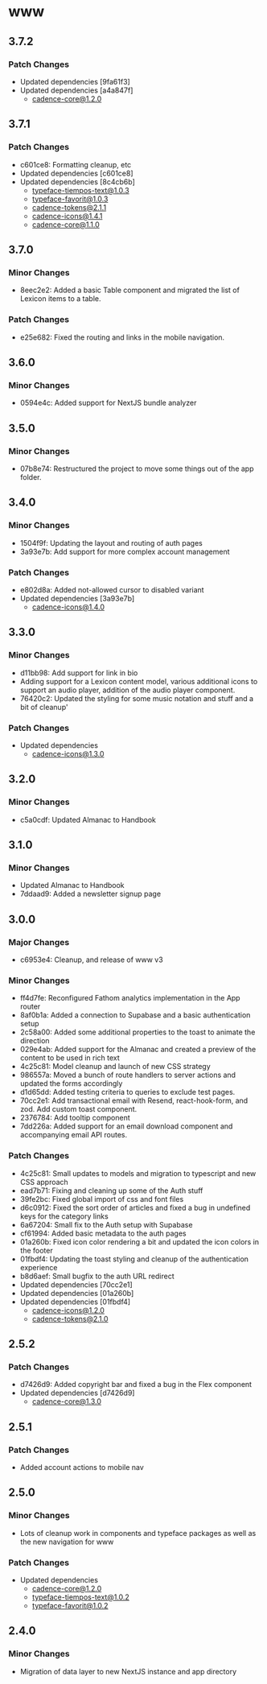 # www

## 3.7.2

### Patch Changes

- Updated dependencies [9fa61f3]
- Updated dependencies [a4a847f]
  - cadence-core@1.2.0

## 3.7.1

### Patch Changes

- c601ce8: Formatting cleanup, etc
- Updated dependencies [c601ce8]
- Updated dependencies [8c4cb6b]
  - typeface-tiempos-text@1.0.3
  - typeface-favorit@1.0.3
  - cadence-tokens@2.1.1
  - cadence-icons@1.4.1
  - cadence-core@1.1.0

## 3.7.0

### Minor Changes

- 8eec2e2: Added a basic Table component and migrated the list of Lexicon items to a table.

### Patch Changes

- e25e682: Fixed the routing and links in the mobile navigation.

## 3.6.0

### Minor Changes

- 0594e4c: Added support for NextJS bundle analyzer

## 3.5.0

### Minor Changes

- 07b8e74: Restructured the project to move some things out of the app folder.

## 3.4.0

### Minor Changes

- 1504f9f: Updating the layout and routing of auth pages
- 3a93e7b: Add support for more complex account management

### Patch Changes

- e802d8a: Added not-allowed cursor to disabled variant
- Updated dependencies [3a93e7b]
  - cadence-icons@1.4.0

## 3.3.0

### Minor Changes

- d11bb98: Add support for link in bio
- Adding support for a Lexicon content model, various additional icons to support an audio player, addition of the audio player component.
- 76420c2: Updated the styling for some music notation and stuff and a bit of cleanup'

### Patch Changes

- Updated dependencies
  - cadence-icons@1.3.0

## 3.2.0

### Minor Changes

- c5a0cdf: Updated Almanac to Handbook

## 3.1.0

### Minor Changes

- Updated Almanac to Handbook
- 7ddaad9: Added a newsletter signup page

## 3.0.0

### Major Changes

- c6953e4: Cleanup, and release of www v3

### Minor Changes

- ff4d7fe: Reconfigured Fathom analytics implementation in the App router
- 8af0b1a: Added a connection to Supabase and a basic authentication setup
- 2c58a00: Added some additional properties to the toast to animate the direction
- 029e4ab: Added support for the Almanac and created a preview of the content to be used in rich text
- 4c25c81: Model cleanup and launch of new CSS strategy
- 986557a: Moved a bunch of route handlers to server actions and updated the forms accordingly
- d1d65dd: Added testing criteria to queries to exclude test pages.
- 70cc2e1: Add transactional email with Resend, react-hook-form, and zod. Add custom toast component.
- 2376784: Add tooltip component
- 7dd226a: Added support for an email download component and accompanying email API routes.

### Patch Changes

- 4c25c81: Small updates to models and migration to typescript and new CSS approach
- ead7b71: Fixing and cleaning up some of the Auth stuff
- 39fe2bc: Fixed global import of css and font files
- d6c0912: Fixed the sort order of articles and fixed a bug in undefined keys for the category links
- 6a67204: Small fix to the Auth setup with Supabase
- cf61994: Added basic metadata to the auth pages
- 01a260b: Fixed icon color rendering a bit and updated the icon colors in the footer
- 01fbdf4: Updating the toast styling and cleanup of the authentication experience
- b8d6aef: Small bugfix to the auth URL redirect
- Updated dependencies [70cc2e1]
- Updated dependencies [01a260b]
- Updated dependencies [01fbdf4]
  - cadence-icons@1.2.0
  - cadence-tokens@2.1.0

## 2.5.2

### Patch Changes

- d7426d9: Added copyright bar and fixed a bug in the Flex component
- Updated dependencies [d7426d9]
  - cadence-core@1.3.0

## 2.5.1

### Patch Changes

- Added account actions to mobile nav

## 2.5.0

### Minor Changes

- Lots of cleanup work in components and typeface packages as well as the new navigation for www

### Patch Changes

- Updated dependencies
  - cadence-core@1.2.0
  - typeface-tiempos-text@1.0.2
  - typeface-favorit@1.0.2

## 2.4.0

### Minor Changes

- Migration of data layer to new NextJS instance and app directory

